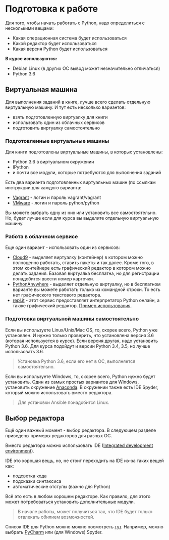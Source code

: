# Подготовка к работе

Для того, чтобы начать работать с Python, надо определиться с несколькими вещами:
* Какая операционная система будет использоваться
* Какой редактор будет использоваться
* Какая версия Python будет использоваться

__В курсе используются:__
* Debian Linux (в других ОС вывод может незначительно отличаться)
* Python 3.6

## Виртуальная машина

Для выполнения заданий в книге, лучше всего сделать отдельную виртуальную машину.
И тут есть несколько вариантов:
* взять подготовленную виртуалку для книги
* использовать один из облачных сервисов
* подготовить виртуалку самостоятельно

### Подготовленные виртуальные машины

Для книги подготовлены виртуальные машины, в которых установлены:

* Python 3.6 в виртуальном окружении
* IPython
* и почти все модули, которые потребуются для выполнения заданий

Есть два варианта подготовленных виртуальных машин (по ссылкам инструкции для каждого варианта:

* [Vagrant](https://github.com/natenka/pyneng-examples-exercises/blob/python3/exercises/vm/vagrant.md) - логин и пароль vagrant/vagrant
* [VMware](https://github.com/natenka/pyneng-examples-exercises/blob/python3/exercises/vm/vmware.md) - логин и пароль python/python

Вы можете выбрать одну из них или установить все самостоятельно.
Но, будет лучше если для курса вы выделите отдельную виртуальную машину.

### Работа в облачном сервисе

Еще один вариант - использовать один из сервисов:

* [Cloud9](https://c9.io/) - выделяет виртуалку (контейнер) в котором можно полноценно работать, ставить пакеты и так далее. Кроме того, в этом контейнере есть графический редактор в котором можно делать задания. Базовая виртуалка бесплатна, но для регистрации понадобится ввести номер карточки.
* [PythonAnywhere](https://www.pythonanywhere.com/) - выделяет отдельную виртуалку, но в бесплатном варианте вы можете работать только из командной строки. То есть нет графического текстового редактора.
* [repl.it](https://repl.it) - этот сервис предоставляет интерпретатор Python онлайн, а также графический редактор. [Пример использования](https://repl.it/KSIp/3).

### Подготовка виртуальной машины самостоятельно

Если вы используете Linux/Unix/Mac OS, то, скорее всего, Python уже установлен. И нужно только проверить, что установлена версия 3.6 (которая используется в курсе).
Если версия другая, надо установить Python 3.6.
Для курса подойдут и версии Python 3.4, 3.5, но лучше использовать 3.6.

> Установка Python 3.6, если его нет в ОС, выполняется самостоятельно.


Если вы используете Windows, то, скорее всего, Python нужно будет установить.
Один из самых простых вариантов для Windows, установить окружение [Anaconda](https://www.continuum.io/downloads).
В окружении также есть IDE Spyder, который можно использовать вместо редактора.

> Для установки Ansible понадобится Linux.

## Выбор редактора

Ещё один важный момент - выбор редактора. В следующем разделе приведены примеры редакторов для разных ОС.

Вместо редактора можно использовать IDE ([Integrated development environment](https://en.wikipedia.org/wiki/Integrated_development_environment)). 

IDE это хорошая вещь, но, не стоит переходить на IDE из-за таких вещей как:
* подсветка кода
* подсказки синтаксиса
* автоматические отступы (важно для Python)

Всё это есть в любом хорошем редакторе. Как правило, для этого может потребоваться установить дополнительные модули.

> В начале работы, может получиться так, что IDE будет только отвлекать обилием возможностей.

Список IDE для Python можно можно посмотреть [тут](https://wiki.python.org/moin/IntegratedDevelopmentEnvironments). Например, можно выбрать [PyCharm](http://www.jetbrains.com/pycharm/) или (для Windows) Spyder.


